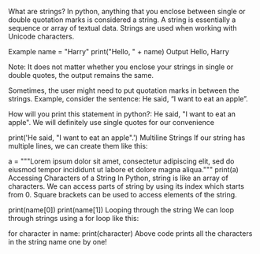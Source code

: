What are strings?
In python, anything that you enclose between single or double quotation marks is considered a string. A string is essentially a sequence or array of textual data. Strings are used when working with Unicode characters.

Example
name = "Harry"
print("Hello, " + name)
Output
Hello, Harry

Note: It does not matter whether you enclose your strings in single or double quotes, the output remains the same.

Sometimes, the user might need to put quotation marks in between the strings. Example, consider the sentence: He said, “I want to eat an apple”.

How will you print this statement in python?: He said, "I want to eat an apple". We will definitely use single quotes for our convenience

print('He said, "I want to eat an apple".')
Multiline Strings
If our string has multiple lines, we can create them like this:

a = """Lorem ipsum dolor sit amet,
consectetur adipiscing elit,
sed do eiusmod tempor incididunt
ut labore et dolore magna aliqua."""
print(a)
Accessing Characters of a String
In Python, string is like an array of characters. We can access parts of string by using its index which starts from 0.
Square brackets can be used to access elements of the string.

print(name[0])
print(name[1])
Looping through the string
We can loop through strings using a for loop like this:

for character in name:
print(character)
Above code prints all the characters in the string name one by one!
